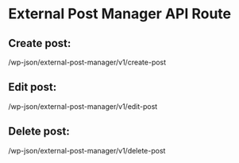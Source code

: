 # External Post Manager API Route

## Create post: 
/wp-json/external-post-manager/v1/create-post

## Edit post: 
/wp-json/external-post-manager/v1/edit-post

## Delete post: 
/wp-json/external-post-manager/v1/delete-post
